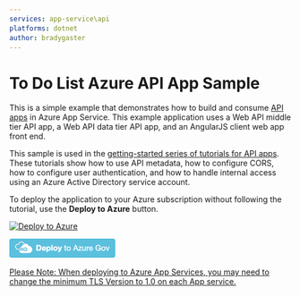 ```yaml
---
services: app-service\api
platforms: dotnet
author: bradygaster
---
```


# To Do List Azure API App Sample #

This is a simple example that demonstrates how to build and consume [API apps](http://azure.microsoft.com/en-us/documentation/articles/app-service-api-apps-why-best-platform/ "What are API Apps?") in Azure App Service. This example application uses a Web API middle tier API app, a Web API data tier API app, and an AngularJS client web app front end.  

This sample is used in the [getting-started series of tutorials for API apps](http://azure.microsoft.com/documentation/articles/app-service-api-dotnet-get-started/). These tutorials show how to use API metadata, how to configure CORS, how to configure user authentication, and how to handle internal access using an Azure Active Directory service account.

To deploy the application to your Azure subscription without following the tutorial, use the **Deploy to Azure** button.

[![Deploy to Azure](http://azuredeploy.net/deploybutton.png)](https://azuredeploy.net/)

<a href="https://transmogrify.azurewebsites.net/app-service-api-dotnet-todo-list/master/azuredeploy.json?environment=gov" target="_blank">
<img src="https://raw.githubusercontent.com/Azure/azure-quickstart-templates/master/1-CONTRIBUTION-GUIDE/images/deploytoazuregov.png"
</a>

Please Note: When deploying to Azure App Services, you may need to change the minimum TLS Version to 1.0 on each App service.
